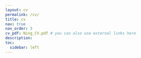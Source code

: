 ```yaml
---
layout: cv
permalink: /cv/
title: cv
nav: true
nav_order: 3
cv_pdf: Ning_CV.pdf # you can also use external links here
description: 
toc:
  sidebar: left
---
```

